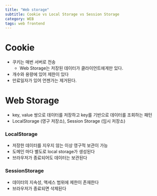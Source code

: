 ```yaml
---
title: "Web storage"
subtitle: Cookie vs Local Storage vs Session Storage
category: WEB
tags: web frontend
---
```


# Cookie

- 쿠키는 매번 서버로 전송
    - Web Storage는 저장된 데이터가 클라이언트에게만 있다.
- 개수와 용량에 있어 제한이 있다
- 만료일자가 있어 언젠가는 제거된다.

# Web Storage

- key, value 쌍으로 데이터를 저장하고 key를 기반으로 데이터를 조회하는 패턴
- LocalStorage (영구 저장소), Session Storage (임시 저장소)

### LocalStorage

- 저장한 데이터를 지우지 않는 이상 영구적 보관이 가능
- 도메인 마다 별도로 local storage가 생성된다
- 브라우저가 종료되어도 데이터는 보관된다

### SessionStorage

- 데이터의 지속성, 액세스 범위에 제한이 존재한다
- 브라우저가 종료되면 삭제된다

<!--more-->
